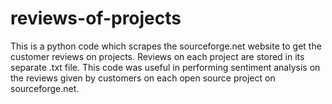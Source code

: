 # reviews-of-projects
This is a python code which scrapes the sourceforge.net website to get the customer reviews on projects.
Reviews on each project are stored in its separate .txt file.
This code was useful in performing sentiment analysis on the reviews given by customers on each open source project on sourceforge.net.
